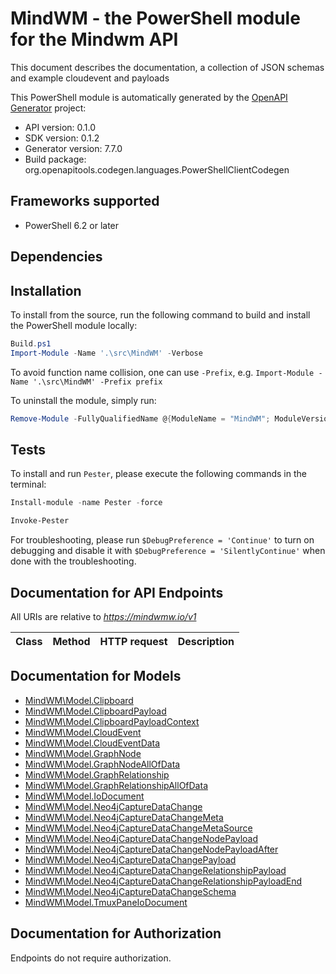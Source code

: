 # MindWM - the PowerShell module for the Mindwm API

This document describes the documentation, a collection of JSON schemas and example cloudevent and payloads

This PowerShell module is automatically generated by the [OpenAPI Generator](https://openapi-generator.tech) project:

- API version: 0.1.0
- SDK version: 0.1.2
- Generator version: 7.7.0
- Build package: org.openapitools.codegen.languages.PowerShellClientCodegen

<a id="frameworks-supported"></a>
## Frameworks supported
- PowerShell 6.2 or later

<a id="dependencies"></a>
## Dependencies

<a id="installation"></a>
## Installation


To install from the source, run the following command to build and install the PowerShell module locally:
```powershell
Build.ps1
Import-Module -Name '.\src\MindWM' -Verbose
```

To avoid function name collision, one can use `-Prefix`, e.g. `Import-Module -Name '.\src\MindWM' -Prefix prefix`

To uninstall the module, simply run:
```powershell
Remove-Module -FullyQualifiedName @{ModuleName = "MindWM"; ModuleVersion = "0.1.2"}
```

<a id="tests"></a>
## Tests

To install and run `Pester`, please execute the following commands in the terminal:

```powershell
Install-module -name Pester -force

Invoke-Pester
```

For troubleshooting, please run `$DebugPreference = 'Continue'` to turn on debugging and disable it with `$DebugPreference = 'SilentlyContinue'` when done with the troubleshooting.

## Documentation for API Endpoints

All URIs are relative to *https://mindwmw.io/v1*

Class | Method | HTTP request | Description
------------ | ------------- | ------------- | -------------


## Documentation for Models

 - [MindWM\Model.Clipboard](docs/Clipboard.md)
 - [MindWM\Model.ClipboardPayload](docs/ClipboardPayload.md)
 - [MindWM\Model.ClipboardPayloadContext](docs/ClipboardPayloadContext.md)
 - [MindWM\Model.CloudEvent](docs/CloudEvent.md)
 - [MindWM\Model.CloudEventData](docs/CloudEventData.md)
 - [MindWM\Model.GraphNode](docs/GraphNode.md)
 - [MindWM\Model.GraphNodeAllOfData](docs/GraphNodeAllOfData.md)
 - [MindWM\Model.GraphRelationship](docs/GraphRelationship.md)
 - [MindWM\Model.GraphRelationshipAllOfData](docs/GraphRelationshipAllOfData.md)
 - [MindWM\Model.IoDocument](docs/IoDocument.md)
 - [MindWM\Model.Neo4jCaptureDataChange](docs/Neo4jCaptureDataChange.md)
 - [MindWM\Model.Neo4jCaptureDataChangeMeta](docs/Neo4jCaptureDataChangeMeta.md)
 - [MindWM\Model.Neo4jCaptureDataChangeMetaSource](docs/Neo4jCaptureDataChangeMetaSource.md)
 - [MindWM\Model.Neo4jCaptureDataChangeNodePayload](docs/Neo4jCaptureDataChangeNodePayload.md)
 - [MindWM\Model.Neo4jCaptureDataChangeNodePayloadAfter](docs/Neo4jCaptureDataChangeNodePayloadAfter.md)
 - [MindWM\Model.Neo4jCaptureDataChangePayload](docs/Neo4jCaptureDataChangePayload.md)
 - [MindWM\Model.Neo4jCaptureDataChangeRelationshipPayload](docs/Neo4jCaptureDataChangeRelationshipPayload.md)
 - [MindWM\Model.Neo4jCaptureDataChangeRelationshipPayloadEnd](docs/Neo4jCaptureDataChangeRelationshipPayloadEnd.md)
 - [MindWM\Model.Neo4jCaptureDataChangeSchema](docs/Neo4jCaptureDataChangeSchema.md)
 - [MindWM\Model.TmuxPaneIoDocument](docs/TmuxPaneIoDocument.md)


<a id="documentation-for-authorization"></a>
## Documentation for Authorization

Endpoints do not require authorization.


